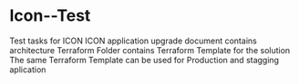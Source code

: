# Icon--Test
Test tasks for ICON
ICON application upgrade document contains architecture
Terraform Folder contains Terraform Template for the solution
The same Terraform Template can be used for Production and stagging aplication
